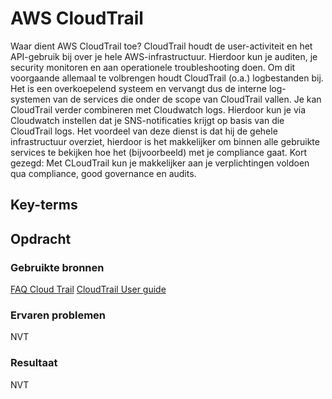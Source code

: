 # AWS CloudTrail
Waar dient AWS CloudTrail toe? CloudTrail houdt de user-activiteit en het API-gebruik bij over je hele AWS-infrastructuur. Hierdoor kun je auditen, je security monitoren en aan operationele troubleshooting doen. Om dit voorgaande allemaal te volbrengen houdt CloudTrail (o.a.) logbestanden bij. Het is een overkoepelend systeem en vervangt dus de interne log-systemen van de services die onder de scope van CloudTrail vallen. Je kan CloudTrail verder combineren met Cloudwatch logs. Hierdoor kun je via Cloudwatch instellen dat je SNS-notificaties krijgt op basis van die CloudTrail logs. Het voordeel van deze dienst is dat hij de gehele infrastructuur overziet, hierdoor is het makkelijker om binnen alle gebruikte services te bekijken hoe het (bijvoorbeeld) met je compliance gaat. Kort gezegd: Met CLoudTrail kun je makkelijker aan je verplichtingen voldoen qua compliance, good governance en audits. 
## Key-terms


## Opdracht
### Gebruikte bronnen
[FAQ Cloud Trail](https://aws.amazon.com/cloudtrail/faqs/#CloudTrail_Log_File_integrity_validation)
[CloudTrail User guide](https://docs.aws.amazon.com/awscloudtrail/latest/userguide/cloudtrail-user-guide.html)
### Ervaren problemen
NVT

### Resultaat
NVT